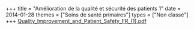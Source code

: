 +++
title = "Amélioration de la qualité et sécurité des patients 1"
date = 2014-01-28
themes = ["Soins de santé primaires"]
types = ["Non classé"]
+++
[Quality\_Improvement\_and\_Patient\_Safety\_FR\_(1).pdf](/files/Quality_Improvement_and_Patient_Safety_FR_(1).pdf)
